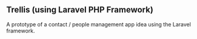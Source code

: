 ## Trellis (using Laravel PHP Framework)

A prototype of a contact / people management app idea using the Laravel framework.


